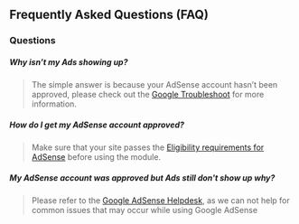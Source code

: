 ## Frequently Asked Questions (FAQ)

### Questions

##### Why isn’t my Ads showing up?
> The simple answer is because your AdSense account hasn’t been approved, please check out the [Google Troubleshoot](https://support.google.com/adsense/troubleshooter/9502771) for more information.

##### How do I get my AdSense account approved?
> Make sure that your site passes the [Eligibility requirements for AdSense](https://support.google.com/adsense/answer/9724) before using the module.

##### My AdSense account was approved but Ads still don't show up why?
> Please refer to the [Google AdSense Helpdesk](https://support.google.com/adsense/?hl=en#topic=3373519), as we can not help for common issues that may occur while using Google AdSense

##### 
